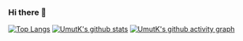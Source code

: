 ### Hi there 👋

[![Top Langs](https://github-readme-stats.vercel.app/api/top-langs/?username=xUmutKx&theme=dark&show_icons=true)](https://github.com/anuraghazra/github-readme-stats)
[![UmutK's github stats](https://github-readme-stats.vercel.app/api?username=xUmutKx&theme=dark&show_icons=true)](https://github.com/anuraghazra/github-readme-stats)
[![UmutK's github activity graph](https://github-readme-activity-graph.vercel.app/graph?username=xUmutKx&bg_color=151515)](https://github.com/ashutosh00710/github-readme-activity-graph)

